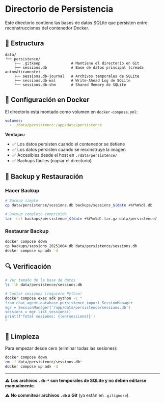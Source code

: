 # Directorio de Persistencia

Este directorio contiene las bases de datos SQLite que persisten entre reconstrucciones del contenedor Docker.

## 📁 Estructura

```
data/
└── persistence/
    ├── .gitkeep              # Mantiene el directorio en Git
    ├── sessions.db           # Base de datos principal (creada automáticamente)
    ├── sessions.db-journal   # Archivos temporales de SQLite
    ├── sessions.db-wal       # Write-Ahead Log de SQLite
    └── sessions.db-shm       # Shared Memory de SQLite
```

## 🐳 Configuración en Docker

El directorio está montado como volumen en `docker-compose.yml`:

```yaml
volumes:
  - ./data/persistence:/app/data/persistence
```

**Ventajas:**
- ✅ Los datos persisten cuando el contenedor se detiene
- ✅ Los datos persisten cuando se reconstruye la imagen
- ✅ Accesibles desde el host en `./data/persistence/`
- ✅ Backups fáciles (copiar el directorio)

## 💾 Backup y Restauración

### Hacer Backup
```bash
# Backup simple
cp data/persistence/sessions.db backups/sessions_$(date +%Y%m%d).db

# Backup completo comprimido
tar -czf backups/persistence_$(date +%Y%m%d).tar.gz data/persistence/
```

### Restaurar Backup
```bash
docker compose down
cp backups/sessions_20251004.db data/persistence/sessions.db
docker compose up adk -d
```

## 🔍 Verificación

```bash
# Ver tamaño de la base de datos
ls -lh data/persistence/sessions.db

# Contar sesiones (requiere Python)
docker compose exec adk python -c "
from chat_agent.database.persistence import SessionManager
mgr = SessionManager('/app/data/persistence/sessions.db')
sessions = mgr.list_sessions()
print(f'Total sesiones: {len(sessions)}')
"
```

## 🧹 Limpieza

Para empezar desde cero (eliminar todas las sesiones):

```bash
docker compose down
rm -f data/persistence/sessions.db*
docker compose up adk -d
```

---

⚠️ **Los archivos `.db-*` son temporales de SQLite y no deben editarse manualmente.**

⚠️ **No commitear archivos `.db` a Git** (ya están en `.gitignore`).
